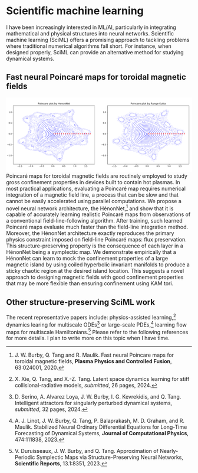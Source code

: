 # Scientific machine learning

I have been increasingly interested in ML/AI, particularly in integrating mathematical and physical structures into neural networks. Scientific machine learning (SciML) offers a promising approach to tackling problems where traditional numerical algorithms fall short. For instance, when designed properly, SciML can provide an alternative method for studying dynamical systems.


## Fast neural Poincaré maps for toroidal magnetic fields

![](img/gallery/rmp.png)
Poincaré maps for toroidal magnetic fields are routinely employed to study gross confinement properties in devices built to contain hot plasmas. In most practical applications, evaluating a Poincaré map requires numerical integration of a magnetic field line, a process that can be slow and that cannot be easily accelerated using parallel computations. We propose a novel neural network architecture, the HénonNet,[^1] and show that it is capable of accurately learning realistic Poincaré maps from observations of a conventional field-line-following algorithm. After training, such learned Poincaré maps evaluate much faster than the field-line integration method. Moreover, the HénonNet architecture exactly reproduces the primary physics constraint imposed on field-line Poincaré maps: flux preservation. This structure-preserving property is the consequence of each layer in a HénonNet being a symplectic map. We demonstrate empirically that a HénonNet can learn to mock the confinement properties of a large magnetic island by using coiled hyperbolic invariant manifolds to produce a sticky chaotic region at the desired island location. This suggests a novel approach to designing magnetic fields with good confinement properties that may be more flexible than ensuring confinement using KAM tori.

## Other structure-preserving SciML work

The recent representative papers include: physics-assisted learning,[^2] dynamics learing for multiscale ODEs[^3] or large-scale PDEs,[^4] learning flow maps for multiscale Hamiltonians.[^5] Please refer to the following references for more details. I plan to write more on this topic when I have time. 


[^1]: J. W. Burby, Q. Tang and R. Maulik. Fast neural Poincare maps for toroidal magnetic fields, **Plasma Physics and Controlled Fusion**, 63:024001, 2020.
[^2]: X. Xie, Q. Tang, and X.-Z. Tang. Latent space dynamics learning for stiff collisional-radiative models, _submitted_, 26 pages, 2024.
[^3]: D. Serino, A. Alvarez Loya, J. W. Burby, I. G. Kevrekidis, and Q. Tang. Intelligent attractors for singularly perturbed dynamical systems, _submitted_, 32 pages, 2024.
[^4]: A. J. Linot, J. W. Burby, Q. Tang, P. Balaprakash, M. D. Graham, and R. Maulik. Stabilized Neural Ordinary Differential Equations for Long-Time Forecasting of Dynamical Systems, **Journal of Computational Physics**, 474:111838, 2023.
[^5]: V. Duruisseaux, J. W. Burby, and Q. Tang. Approximation of Nearly-Periodic Symplectic Maps via Structure-Preserving Neural Networks, **Scientific Reports**, 13.1:8351, 2023.


<script type="text/x-mathjax-config">MathJax.Hub.Config({TeX: {equationNumbers: {autoNumber: "all"}}, tex2jax: {inlineMath: [['$','$']]}});</script>
<script type="text/javascript" src="https://cdnjs.cloudflare.com/ajax/libs/mathjax/2.7.2/MathJax.js?config=TeX-AMS_HTML"></script>
